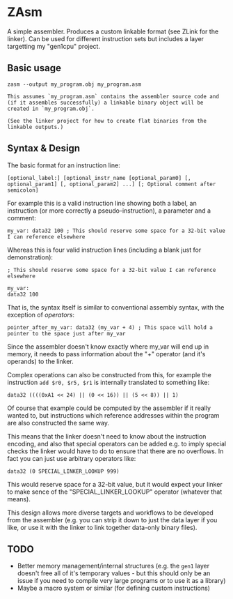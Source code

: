 # ZAsm
A simple assembler. Produces a custom linkable format (see ZLink for the linker). Can be used for different instruction sets but includes a layer targetting my "gen1cpu" project.

## Basic usage

    zasm --output my_program.obj my_program.asm
    
    This assumes `my_program.asm` contains the assembler source code and (if it assembles successfully) a linkable binary object will be created in `my_program.obj`.
    
    (See the linker project for how to create flat binaries from the linkable outputs.)

## Syntax & Design

The basic format for an instruction line:

    [optional_label:] [optional_instr_name [optional_param0] [, optional_param1] [, optional_param2] ...] [; Optional comment after semicolon]

For example this is a valid instruction line showing both a label, an instruction (or more correctly a pseudo-instruction), a parameter and a comment:

    my_var: data32 100 ; This should reserve some space for a 32-bit value I can reference elsewhere

Whereas this is four valid instruction lines (including a blank just for demonstration):

    ; This should reserve some space for a 32-bit value I can reference elsewhere
    
    my_var:
    data32 100
    
That is, the syntax itself is similar to conventional assembly syntax, with the exception of *operators*:

    pointer_after_my_var: data32 (my_var + 4) ; This space will hold a pointer to the space just after my_var

Since the assembler doesn't know exactly where my_var will end up in memory, it needs to pass information about the "+" operator (and it's operands) to the linker.

Complex operations can also be constructed from this, for example the instruction `add $r0, $r5, $r1` is internally translated to something like:

    data32 ((((0xA1 << 24) || (0 << 16)) || (5 << 8)) || 1)

Of course that example could be computed by the assembler if it really wanted to, but instructions which reference addresses within the program are also constructed the same way.

This means that the linker doesn't need to know about the instruction encoding, and also that special operators can be added e.g. to imply special checks the linker would have to do to ensure that there are no overflows. In fact you can just use arbitrary operators like:

    data32 (0 SPECIAL_LINKER_LOOKUP 999)

This would reserve space for a 32-bit value, but it would expect your linker to make sence of the "SPECIAL_LINKER_LOOKUP" operator (whatever that means).

This design allows more diverse targets and workflows to be developed from the assembler (e.g. you can strip it down to just the data layer if you like, or use it with the linker to link together data-only binary files).

## TODO

 * Better memory management/internal structures (e.g. the `gen1` layer doesn't free all of it's temporary values - but this should only be an issue if you need to compile very large programs or to use it as a library)
 * Maybe a macro system or similar (for defining custom instructions)
